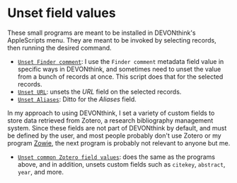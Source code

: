 # Unset field values

These small programs are meant to be installed in DEVONthink's AppleScripts menu. They are meant to be invoked by selecting records, then running the desired command.

* [`Unset Finder comment`](<Unset Finder comment.applescript>): I use the `Finder comment` metadata field value in specific ways in DEVONthink, and sometimes need to unset the value from a bunch of records at once. This script does that for the selected records.
* [`Unset URL`](<Unset URL.applescript>): unsets the _URL_ field on the selected records.
* [`Unset Aliases`](<Unset Aliases.applescript>): Ditto for the _Aliases_ field.

In my approach to using DEVONthink, I set a variety of custom fields to store data retrieved from Zotero, a research bibliography management system. Since these fields are not part of DEVONthink by default, and must be defined by the user, and most people probably don't use Zotero or my program [Zowie](https://github.com/mhucka/zowie), the next program is probably not relevant to anyone but me.

* [`Unset common Zotero field values`](<Unset common Zotero field values>): does the same as the programs above, and in addition, unsets custom fields such as `citekey`, `abstract`, `year`, and more.

